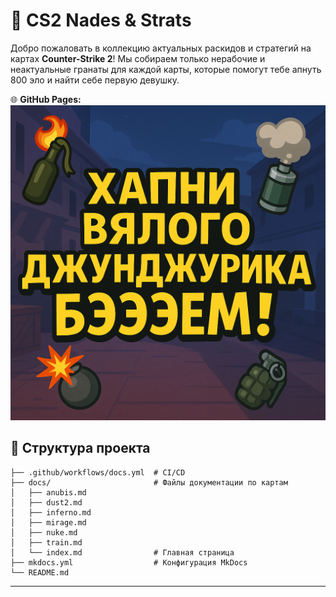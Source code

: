 # 📌 CS2 Nades & Strats

Добро пожаловать в коллекцию актуальных раскидов и стратегий на картах **Counter-Strike 2**!
Мы собираем только нерабочие и неактуальные гранаты для каждой карты, которые помогут тебе апнуть 800 эло и найти себе первую девушку.

🌐 **GitHub Pages:** [![Открыть документацию](/docs/assets/logo.png)](https://armitageee.github.io/cs2-raskid/)


## 📁 Структура проекта

```
├── .github/workflows/docs.yml  # CI/CD
├── docs/                       # Файлы документации по картам
│   ├── anubis.md
│   ├── dust2.md
│   ├── inferno.md
│   ├── mirage.md
│   ├── nuke.md
│   ├── train.md
│   └── index.md                # Главная страница
├── mkdocs.yml                  # Конфигурация MkDocs
└── README.md
```

---
